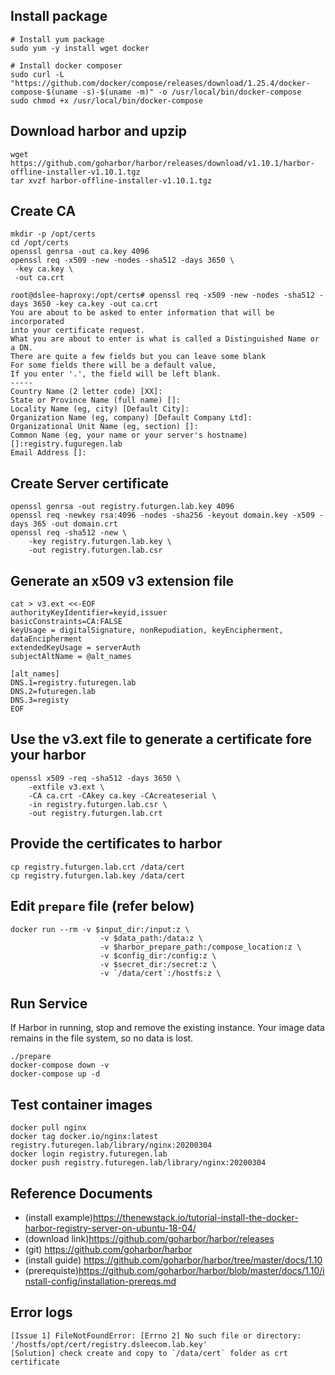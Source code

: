 
## Install package
```
# Install yum package
sudo yum -y install wget docker

# Install docker composer
sudo curl -L "https://github.com/docker/compose/releases/download/1.25.4/docker-compose-$(uname -s)-$(uname -m)" -o /usr/local/bin/docker-compose
sudo chmod +x /usr/local/bin/docker-compose
```

## Download harbor and upzip 
```
wget https://github.com/goharbor/harbor/releases/download/v1.10.1/harbor-offline-installer-v1.10.1.tgz
tar xvzf harbor-offline-installer-v1.10.1.tgz
```

## Create CA

```
mkdir -p /opt/certs
cd /opt/certs
openssl genrsa -out ca.key 4096
openssl req -x509 -new -nodes -sha512 -days 3650 \
 -key ca.key \
 -out ca.crt
```

```
root@dslee-haproxy:/opt/certs# openssl req -x509 -new -nodes -sha512 -days 3650 -key ca.key -out ca.crt
You are about to be asked to enter information that will be incorporated
into your certificate request.
What you are about to enter is what is called a Distinguished Name or a DN.
There are quite a few fields but you can leave some blank
For some fields there will be a default value,
If you enter '.', the field will be left blank.
-----
Country Name (2 letter code) [XX]:
State or Province Name (full name) []:
Locality Name (eg, city) [Default City]:
Organization Name (eg, company) [Default Company Ltd]:
Organizational Unit Name (eg, section) []:
Common Name (eg, your name or your server's hostname) []:registry.fuguregen.lab
Email Address []:

```

## Create Server certificate
```
openssl genrsa -out registry.futurgen.lab.key 4096
openssl req -newkey rsa:4096 -nodes -sha256 -keyout domain.key -x509 -days 365 -out domain.crt
openssl req -sha512 -new \
    -key registry.futurgen.lab.key \
    -out registry.futurgen.lab.csr
```

## Generate an x509 v3 extension file
```
cat > v3.ext <<-EOF
authorityKeyIdentifier=keyid,issuer
basicConstraints=CA:FALSE
keyUsage = digitalSignature, nonRepudiation, keyEncipherment, dataEncipherment
extendedKeyUsage = serverAuth
subjectAltName = @alt_names

[alt_names]
DNS.1=registry.futuregen.lab
DNS.2=futuregen.lab
DNS.3=registy
EOF
```

## Use the v3.ext file to generate a certificate fore your harbor
```
openssl x509 -req -sha512 -days 3650 \
    -extfile v3.ext \
    -CA ca.crt -CAkey ca.key -CAcreateserial \
    -in registry.futurgen.lab.csr \
    -out registry.futurgen.lab.crt
```

## Provide the certificates to harbor
```
cp registry.futurgen.lab.crt /data/cert
cp registry.futurgen.lab.key /data/cert
```

## Edit `prepare` file (refer below)
```
docker run --rm -v $input_dir:/input:z \
                    -v $data_path:/data:z \
                    -v $harbor_prepare_path:/compose_location:z \
                    -v $config_dir:/config:z \
                    -v $secret_dir:/secret:z \
                    -v `/data/cert`:/hostfs:z \
```

## Run Service
If Harbor in running, stop and remove the existing instance.
Your image data remains in the file system, so no data is lost.
```
./prepare
docker-compose down -v
docker-compose up -d
```

## Test container images
```
docker pull nginx
docker tag docker.io/nginx:latest registry.futuregen.lab/library/nginx:20200304
docker login registry.futuregen.lab
docker push registry.futuregen.lab/library/nginx:20200304
```

## Reference Documents

- (install example)https://thenewstack.io/tutorial-install-the-docker-harbor-registry-server-on-ubuntu-18-04/
- (download link)https://github.com/goharbor/harbor/releases
- (git) https://github.com/goharbor/harbor
- (install guide) https://github.com/goharbor/harbor/tree/master/docs/1.10
- (prerequiste)https://github.com/goharbor/harbor/blob/master/docs/1.10/install-config/installation-prereqs.md

## Error logs
```
[Issue 1] FileNotFoundError: [Errno 2] No such file or directory: '/hostfs/opt/cert/registry.dsleecom.lab.key'
[Solution] check create and copy to `/data/cert` folder as crt certificate
```
